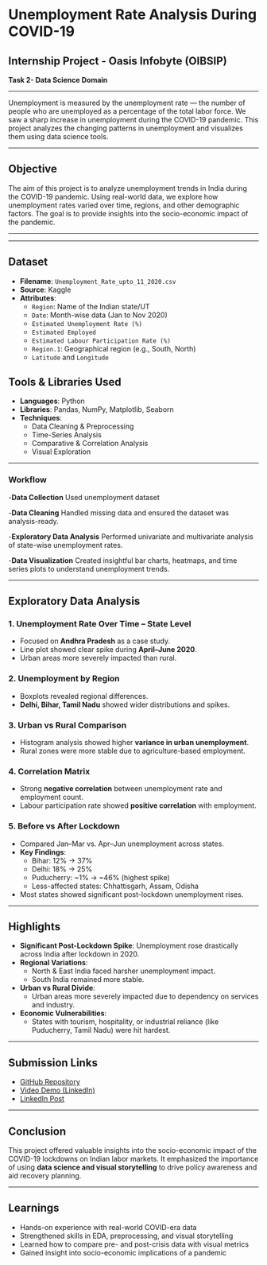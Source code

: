 # Unemployment Rate Analysis During COVID-19

##  Internship Project - Oasis Infobyte (OIBSIP)
**Task 2- Data Science Domain**

---
Unemployment is measured by the unemployment rate — the number of people who are unemployed as a percentage of the total labor force. We saw a sharp increase in unemployment during the COVID-19 pandemic. This project analyzes the changing patterns in unemployment and visualizes them using data science tools.

---

##  Objective

The aim of this project is to analyze unemployment trends in India during the COVID-19 pandemic. Using real-world data, we explore how unemployment rates varied over time, regions, and other demographic factors. The goal is to provide insights into the socio-economic impact of the pandemic.



---

---

## Dataset

- **Filename**: `Unemployment_Rate_upto_11_2020.csv`
- **Source**: Kaggle 
- **Attributes**:
  - `Region`: Name of the Indian state/UT
  - `Date`: Month-wise data (Jan to Nov 2020)
  - `Estimated Unemployment Rate (%)`
  - `Estimated Employed`
  - `Estimated Labour Participation Rate (%)`
  - `Region.1`: Geographical region (e.g., South, North)
  - `Latitude` and `Longitude`



##  Tools & Libraries Used

- **Languages**: Python
- **Libraries**: Pandas, NumPy, Matplotlib, Seaborn
- **Techniques**:
  - Data Cleaning & Preprocessing
  - Time-Series Analysis
  - Comparative & Correlation Analysis
  - Visual Exploration
--- 
### Workflow
-**Data Collection**
Used unemployment dataset

-**Data Cleaning**
Handled missing data and ensured the dataset was analysis-ready.

-**Exploratory Data Analysis**
Performed univariate and multivariate analysis of state-wise unemployment rates.

-**Data Visualization**
Created insightful bar charts, heatmaps, and time series plots to understand unemployment trends.

---

## Exploratory Data Analysis

### 1. **Unemployment Rate Over Time – State Level**
- Focused on **Andhra Pradesh** as a case study.
- Line plot showed clear spike during **April–June 2020**.
- Urban areas more severely impacted than rural.

### 2. **Unemployment by Region**
- Boxplots revealed regional differences.
- **Delhi, Bihar, Tamil Nadu** showed wider distributions and spikes.

### 3. **Urban vs Rural Comparison**
- Histogram analysis showed higher **variance in urban unemployment**.
- Rural zones were more stable due to agriculture-based employment.

### 4. **Correlation Matrix**
- Strong **negative correlation** between unemployment rate and employment count.
- Labour participation rate showed **positive correlation** with employment.

### 5. **Before vs After Lockdown**
- Compared Jan–Mar vs. Apr–Jun unemployment across states.
- **Key Findings**:
  - Bihar: 12% → 37%
  - Delhi: 18% → 25%
  - Puducherry: ~1% → ~46% (highest spike)
  - Less-affected states: Chhattisgarh, Assam, Odisha
- Most states showed significant post-lockdown unemployment rises.

---

##  Highlights

- **Significant Post-Lockdown Spike**: Unemployment rose drastically across India after lockdown in 2020.
- **Regional Variations**:
  - North & East India faced harsher unemployment impact.
  - South India remained more stable.
- **Urban vs Rural Divide**:
  - Urban areas more severely impacted due to dependency on services and industry.
- **Economic Vulnerabilities**:
  - States with tourism, hospitality, or industrial reliance (like Puducherry, Tamil Nadu) were hit hardest.
---

##  Submission Links

- [GitHub Repository](#https://github.com/Rajalakshmi2025/OIBSIP_DataScience_Task2.git) 
- [Video Demo (LinkedIn)](#) 
- [LinkedIn Post](#) 

---

## Conclusion

This project offered valuable insights into the socio-economic impact of the COVID-19 lockdowns on Indian labor markets. It emphasized the importance of using **data science and visual storytelling** to drive policy awareness and aid recovery planning.

---
##  Learnings

- Hands-on experience with real-world COVID-era data
- Strengthened skills in EDA, preprocessing, and visual storytelling
- Learned how to compare pre- and post-crisis data with visual metrics
- Gained insight into socio-economic implications of a pandemic



